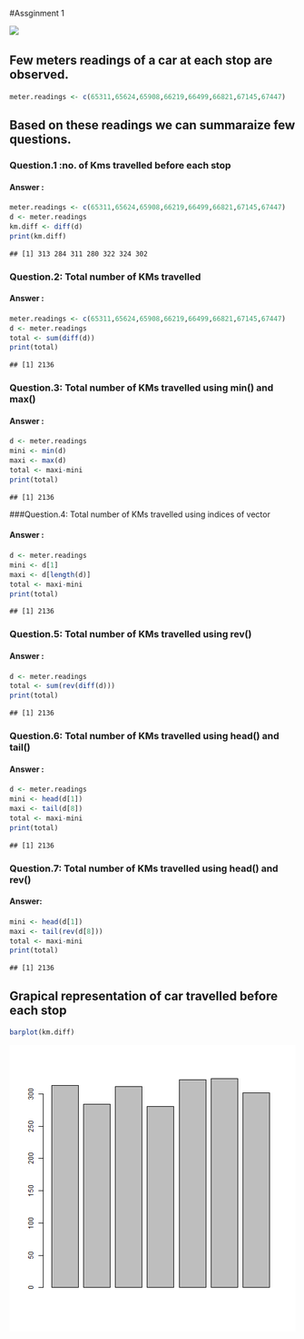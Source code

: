 #Assginment 1 


![](images/1.png)

## Few meters readings of a car at each stop are observed.
 


```r
meter.readings <- c(65311,65624,65908,66219,66499,66821,67145,67447)
```
## Based on these readings we can summaraize few questions.

### Question.1 :no. of Kms travelled before each stop
#### Answer :


```r
meter.readings <- c(65311,65624,65908,66219,66499,66821,67145,67447)
d <- meter.readings
km.diff <- diff(d)
print(km.diff)
```

```
## [1] 313 284 311 280 322 324 302
```

### Question.2: Total number of KMs travelled 
#### Answer :


```r
meter.readings <- c(65311,65624,65908,66219,66499,66821,67145,67447)
d <- meter.readings
total <- sum(diff(d))
print(total)
```

```
## [1] 2136
```

### Question.3: Total number of KMs travelled using min() and max()
#### Answer :


```r
d <- meter.readings
mini <- min(d)
maxi <- max(d)
total <- maxi-mini
print(total)
```

```
## [1] 2136
```

###Question.4: Total number of KMs travelled using indices of vector
#### Answer :


```r
d <- meter.readings
mini <- d[1]
maxi <- d[length(d)]
total <- maxi-mini
print(total)
```

```
## [1] 2136
```

### Question.5: Total number of KMs travelled using rev()
#### Answer :


```r
d <- meter.readings
total <- sum(rev(diff(d)))
print(total)
```

```
## [1] 2136
```

### Question.6: Total number of KMs travelled using head() and tail()
#### Answer :


```r
d <- meter.readings
mini <- head(d[1])
maxi <- tail(d[8])
total <- maxi-mini
print(total)
```

```
## [1] 2136
```

### Question.7: Total number of KMs travelled using head() and rev()
#### Answer:


```r
mini <- head(d[1])
maxi <- tail(rev(d[8]))
total <- maxi-mini
print(total)
```

```
## [1] 2136
```

## Grapical representation of car travelled before each stop



```r
barplot(km.diff)
```

![plot of chunk unnamed-chunk-9](figure/unnamed-chunk-9-1.png)

